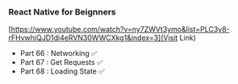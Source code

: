 ### React Native for Beignners
[https://www.youtube.com/watch?v=ny7ZWVt3ymo&list=PLC3y8-rFHvwhiQJD1di4eRVN30WWCXkg1&index=3](Visit Link)

- Part 66 : Networking ✅
- Part 67 : Get Requests ✅
- Part 68 : Loading State ✅